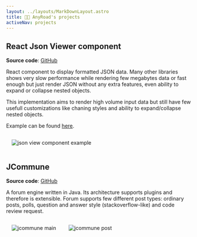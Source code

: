 ```yaml
---
layout: ../layouts/MarkDownLayout.astro
title: 👨‍💻 AnyRoad's projects
activeNav: projects
---
```


## React Json Viewer component

**Source code**: [GitHub](https://github.com/AnyRoad/react-json-view-lite)

React component to display formatted JSON data. Many other libraries shows very slow performance
while rendering few megabytes data or fast enough but just render JSON without any extra features, even ability to expand or collapse nested objects.

This implementation aims to render high volume input data but still have few usefull customizations like chaning styles and ability to expand/collapse nested objects.

Example can be found [here](/tools/json-view).

<img style='margin: 15px' src='/jsonview.png' alt='json view component example' />

## JCommune

**Source code**: [GitHub](https://github.com/jtalks-org/jcommune)

A forum engine written in Java. Its architecture supports plugins and therefore is extensible.
Forum supports few different post types: ordinary posts, polls, question and answer style (stackoverflow-like) and code review request.

<img style='margin: 15px' src='/jcommune/main.png' alt='jcommune main' />
<img style='margin: 15px' src='/jcommune/post.png' alt='jcommune post' />
